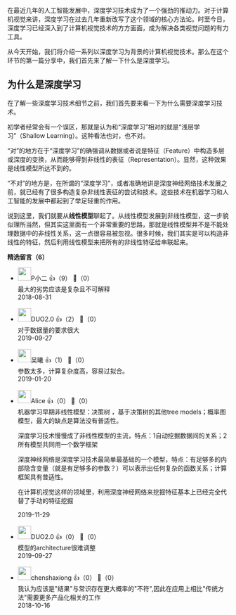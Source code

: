 在最近几年的人工智能发展中，深度学习技术成为了一个强劲的推动力。对于计算机视觉来讲，深度学习在过去几年重新改写了这个领域的核心方法论。时至今日，深度学习已经深入到了计算机视觉技术的方方面面，成为解决各类视觉问题的有力工具。

从今天开始，我们将介绍一系列以深度学习为背景的计算机视觉技术。那么在这个环节的第一篇分享中，我们首先来了解一下什么是深度学习。

## 为什么是深度学习

在了解一些深度学习技术细节之前，我们首先要来看一下为什么需要深度学习技术。

初学者经常会有一个误区，那就是认为和“深度学习”相对的就是“浅层学习”（Shallow Learning）。这种看法也对，也不对。

“对”的地方在于“深度学习”的确强调从数据或者说是特征（Feature）中构造多层或深度的变换，从而能够得到非线性的表征（Representation）。显然，这种效果是线性模型所达不到的。

“不对”的地方是，在所谓的“深度学习”，或者准确地讲是深度神经网络技术发展之前，就已经有了很多构造复杂非线性表征的尝试和技术。这些技术在机器学习和人工智能的发展中都起到了举足轻重的作用。

说到这里，我们就要从**线性模型**聊起了。从线性模型发展到非线性模型，这一步貌似理所当然，但其实这里面有一个非常重要的思路，那就是线性模型并不是不能处理数据中的非线性关系，这一点很容易被忽视。很多时候，我们其实是可以构造非线性的特征，然后利用线性模型来把所有的非线性特征给串联起来。
<div><strong>精选留言（6）</strong></div><ul>
<li><img src="https://static001.geekbang.org/account/avatar/00/0f/b8/21/072e5068.jpg" width="30px"><span>P小二</span> 👍（9） 💬（0）<div>最大的劣势应该是复杂且不可解释</div>2018-08-31</li><br/><li><img src="https://static001.geekbang.org/account/avatar/00/17/e1/f4/456752ac.jpg" width="30px"><span>DUO2.0</span> 👍（2） 💬（0）<div>对于数据量的要求很大</div>2019-09-27</li><br/><li><img src="https://static001.geekbang.org/account/avatar/00/0f/77/a9/846e2e85.jpg" width="30px"><span>吴曦</span> 👍（1） 💬（0）<div>参数太多，计算复杂度高，容易过拟合。</div>2019-01-20</li><br/><li><img src="https://static001.geekbang.org/account/avatar/00/1a/52/76/7fb4a7a9.jpg" width="30px"><span>Alice</span> 👍（0） 💬（0）<div>机器学习早期非线性模型：决策树 ，基于决策树的其他tree models；概率图模型，最大的缺点是算法没有普适性。

深度学习技术慢慢成了非线性模型的主流，特点：1自动挖掘数据间的关系；2所有模型共同用一个数学框架

深度神经网络是深度学习技术最简单最基础的一个模型，特点：有足够多的内部隐含变量（就是有足够多的参数？）可以表示出任何复杂的函数关系；计算框架具有普适性。


在计算机视觉这样的领域里，利用深度神经网络来挖掘特征基本上已经完全代替了手动的特征挖掘</div>2019-11-29</li><br/><li><img src="https://static001.geekbang.org/account/avatar/00/17/e1/f4/456752ac.jpg" width="30px"><span>DUO2.0</span> 👍（0） 💬（0）<div>模型的architecture很难调整</div>2019-09-27</li><br/><li><img src="https://static001.geekbang.org/account/avatar/00/12/47/49/3e450c5d.jpg" width="30px"><span>chenshaxiong</span> 👍（0） 💬（0）<div>我认为应该是&quot;结果&quot;与常识存在更大概率的&quot;不符&quot;,因此在应用上相比&quot;传统方法&quot;需要更多产品化相关的工作</div>2018-10-16</li><br/>
</ul>